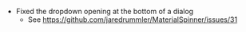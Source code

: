 * Fixed the dropdown opening at the bottom of a dialog
  * See https://github.com/jaredrummler/MaterialSpinner/issues/31
